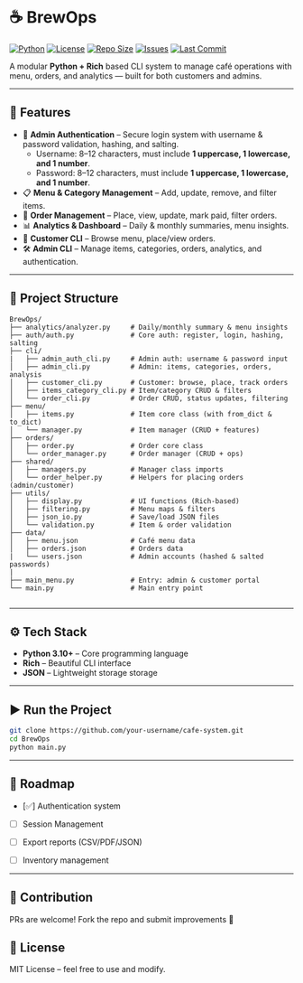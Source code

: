 # ☕ BrewOps

[![Python](https://img.shields.io/badge/python-3.10%2B-blue)](https://www.python.org/downloads/)
[![License](https://img.shields.io/badge/license-MIT-green)](LICENSE)
[![Repo Size](https://img.shields.io/github/repo-size/harshbhanushali26/BrewOps)](../../)
[![Issues](https://img.shields.io/github/issues/harshbhanushali26/BrewOps)](../../issues)
[![Last Commit](https://img.shields.io/github/last-commit/harshbhanushali26/BrewOps)](../../commits/main)

A modular **Python + Rich** based CLI system to manage café operations with menu, orders, and analytics — built for both customers and admins.

---

## 🚀 Features
* 🔑 **Admin Authentication** – Secure login system with username & password validation, hashing, and salting.
    - Username: 8–12 characters, must include **1 uppercase, 1 lowercase, and 1 number**.
    - Password: 8–12 characters, must include **1 uppercase, 1 lowercase, and 1 number**.
* 📋 **Menu & Category Management** – Add, update, remove, and filter items.
* 🛒 **Order Management** – Place, view, update, mark paid, filter orders.
* 📊 **Analytics & Dashboard** – Daily & monthly summaries, menu insights.
* 👤 **Customer CLI** – Browse menu, place/view orders.
* 🛠️ **Admin CLI** – Manage items, categories, orders, analytics, and authentication.

---

## 📂 Project Structure

```
BrewOps/
├── analytics/analyzer.py     # Daily/monthly summary & menu insights
├── auth/auth.py              # Core auth: register, login, hashing, salting 
├── cli/
|   ├── admin_auth_cli.py     # Admin auth: username & password input
│   ├── admin_cli.py          # Admin: items, categories, orders, analysis
│   ├── customer_cli.py       # Customer: browse, place, track orders
│   ├── items_category_cli.py # Item/category CRUD & filters
│   └── order_cli.py          # Order CRUD, status updates, filtering
├── menu/
│   ├── items.py              # Item core class (with from_dict & to_dict)
│   └── manager.py            # Item manager (CRUD + features)
├── orders/
│   ├── order.py              # Order core class
│   └── order_manager.py      # Order manager (CRUD + ops)
├── shared/
│   ├── managers.py           # Manager class imports
│   └── order_helper.py       # Helpers for placing orders (admin/customer)
├── utils/
│   ├── display.py            # UI functions (Rich-based)
│   ├── filtering.py          # Menu maps & filters
│   ├── json_io.py            # Save/load JSON files
│   └── validation.py         # Item & order validation
├── data/
│   ├── menu.json             # Café menu data
│   ├── orders.json           # Orders data
|   └── users.json            # Admin accounts (hashed & salted passwords)
|
├── main_menu.py              # Entry: admin & customer portal
└── main.py                   # Main entry point
                 
```

---

## ⚙️ Tech Stack

* **Python 3.10+** – Core programming language
* **Rich** – Beautiful CLI interface
* **JSON** – Lightweight storage  storage

---

## ▶️ Run the Project

```bash
git clone https://github.com/your-username/cafe-system.git
cd BrewOps
python main.py
```

---

## 📌 Roadmap

* [✅] Authentication system
* [ ] Session Management
* [ ] Export reports (CSV/PDF/JSON)
* [ ] Inventory management


---

## 🤝 Contribution

PRs are welcome! Fork the repo and submit improvements 🚀

## 📜 License

MIT License – feel free to use and modify.
